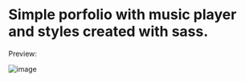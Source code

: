 # Simple porfolio with music player and styles created with sass.
Preview:

![image](https://github.com/qyczq/portfolio-with-sass/assets/120599733/8e10c25e-c2b6-43c1-a902-4fe57d168a83)
